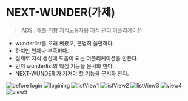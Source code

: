 # NEXT-WUNDER(가제)

> ADS : 애플 취향 지식노동자용 지식 관리 어플리케이션

- wunderlist를 오래 써왔고, 분명히 쓸만하다.
- 하지만 언제나 부족하다.
- 실제로 지식 생산에 도움이 되는 어플리케이션을 만든다.
- 먼저 wunderlist의 핵심 기능을 문서화 한다.
- NEXT-WUNDER 가 가져야 할 기능을 문서화 한다.

![before login](4a9.jpg)
![logining](4aa.jpg)
![listView1](4ab.jpg)
![listView2](4ac.jpg)
![listView3](4ad.jpg)
![view4](4ae.jpg)
![view5](4af.jpg)

